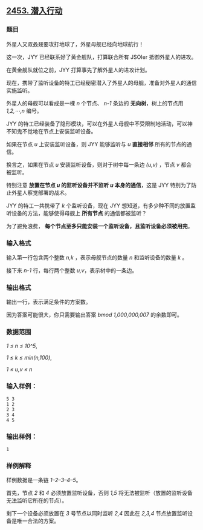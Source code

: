 ## [2453. 潜入行动](https://www.acwing.com/problem/content/2455/)

### 题目

外星人又双叒叕要攻打地球了，外星母舰已经向地球航行！

这一次，JYY 已经联系好了黄金舰队，打算联合所有 JSOIer 抵御外星人的进攻。

在黄金舰队就位之前，JYY 打算事先了解外星人的进攻计划。

现在，携带了监听设备的特工已经秘密潜入了外星人的母舰，准备对外星人的通信实施监听。

外星人的母舰可以看成是一棵 *n* 个节点、 *n-1* 条边的 **无向树**，树上的节点用 *1,2,⋯,n* 编号。

JYY 的特工已经装备了隐形模块，可以在外星人母舰中不受限制地活动，可以神不知鬼不觉地在节点上安装监听设备。

如果在节点 *u* 上安装监听设备，则 JYY 能够监听与 *u* **直接相邻** 所有的节点的通信。

换言之，如果在节点 *u* 安装监听设备，则对于树中每一条边 *(u,v)* ，节点 *v* 都会被监听。

特别注意 **放置在节点 *u* 的监听设备并不监听 *u* 本身的通信**，这是 JYY 特别为了防止外星人察觉部署的战术。

JYY 的特工一共携带了 *k* 个监听设备，现在 JYY 想知道，有多少种不同的放置监听设备的方法，能够使得母舰上 **所有节点** 的通信都被监听？

为了避免浪费， **每个节点至多只能安装一个监听设备，且监听设备必须被用完**。

### 输入格式

输入第一行包含两个整数 *n,k* ，表示母舰节点的数量 *n* 和监听设备的数量 *k* 。

接下来 *n-1* 行，每行两个整数 *u,v*，表示树中的一条边。

### 输出格式

输出一行，表示满足条件的方案数。

因为答案可能很大，你只需要输出答案 *bmod 1,000,000,007* 的余数即可。

### 数据范围

*1 ≤ n ≤ 10^5*,

*1 ≤ k ≤ min(n,100)*,

*1 ≤ u,v ≤ n*

### 输入样例：

```
5 3
1 2
2 3
3 4
4 5
```

### 输出样例：

```
1
```

### 样例解释

样例数据是一条链 *1–2–3–4–5*。

首先，节点 *2* 和 *4* 必须放置监听设备，否则 *1,5* 将无法被监听（放置的监听设备无法监听它所在的节点）。

剩下一个设备必须放置在 *3* 号节点以同时监听 *2,4* 因此在 *2,3,4* 节点放置监听设备是唯一合法的方案。
